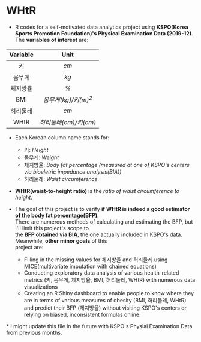 # WHtR

* R codes for a self-motivated data analytics project using **KSPO(Korea Sports Promotion Foundation)'s Physical Examination Data (2019-12)**. The **variables of interest** are:

|**Variable**|**Unit**|
|:----------:|:------:|
키|*cm*
몸무게|*kg*
체지방율|*%*
BMI|*몸무게(kg)/키(m)<sup>2</sup>*
허리둘레|*cm*
WHtR|*허리둘레(cm)/키(cm)*

* Each Korean column name stands for:  
  * 키: *Height*
  * 몸무게: *Weight*
  * 체지방율: *Body fat percentage (measured at one of KSPO's centers via bioeletric impedance analysis(BIA))*
  * 허리둘레: *Waist circumference*  
  
* **WHtR(waist-to-height ratio)** is the *ratio of waist circumference to height*.

* The goal of this project is to verify **if WHtR is indeed a good estimator of the body fat percentage(BFP)**.  
There are numerous methods of calculating and estimating the BFP, but I'll limit this project's scope to  
the **BFP obtained via BIA**, the one actually included in KSPO's data. Meanwhile, **other minor goals** of this  
project are:  
  * Filling in the missing values for 체지방율 and 허리둘레 using MICE(multivariate imputation with chained equations)  
  * Conducting exploratory data analysis of various health-related metrics (키, 몸무게, 체지방율, BMI, 허리둘레, WHtR) with numerous data visualizations
  * Creating an R Shiny dashboard to enable people to know where they are in terms of various measures of obesity (BMI, 허리둘레, WHtR) and predict their BFP (체지방율) without visiting KSPO's centers or relying on biased, inconsistent formulas online.
  
\* I might update this file in the future with KSPO's Physial Examination Data from previous months.
